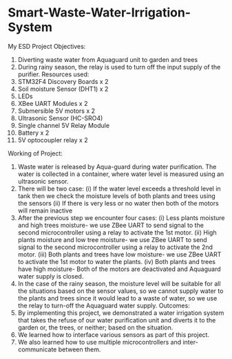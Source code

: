# Smart-Waste-Water-Irrigation-System
My ESD Project
Objectives:
1. Diverting waste water from Aquaguard unit to garden and trees
2. During rainy season, the relay is used to turn off the input supply of the purifier.
Resources used:
1. STM32F4 Discovery Boards x 2
2. Soil moisture Sensor (DHT1) x 2
3. LEDs
4. XBee UART Modules x 2
5. Submersible 5V motors x 2
6. Ultrasonic Sensor (HC-SRO4)
7. Single channel 5V Relay Module
8. Battery x 2
9. 5V optocoupler relay x 2

Working of Project:
1. Waste water is released by Aqua-guard during water purification. The water is collected in a
container, where water level is measured using an ultrasonic sensor.
2. There will be two case:
(i) If the water level exceeds a threshold level in tank then we check the moisture levels of both
plants and trees using the sensors
(ii) If there is very less or no water then both of the motors will remain inactive
3. After the previous step we encounter four cases:
(i) Less plants moisture and high trees moisture- we use ZBee UART to send signal to the second
microcontroller using a relay to activate the 1st motor.
(ii) High plants moisture and low tree moisture- we use ZBee UART to send signal to the second
microcontroller using a relay to activate the 2nd motor.
(iii) Both plants and trees have low moisture- we use ZBee UART to activate the 1st motor to water
the plants.
(iv) Both plants and trees have high moisture- Both of the motors are deactivated and Aquaguard
water supply is closed.
4. In the case of the rainy season, the moisture level will be suitable for all the situations based
on the sensor values, so we cannot supply water to the plants and trees since it would lead to a
waste of water, so we use the relay to turn-off the Aquaguard water supply.
Outcomes:
1. By implementing this project, we demonstrated a water irrigation system that takes the refuse
of our water purification unit and diverts it to the garden or, the trees, or neither; based on the
situation.
2. We learned how to interface various sensors as part of this project.
3. We also learned how to use multiple microcontrollers and inter-communicate between them.
